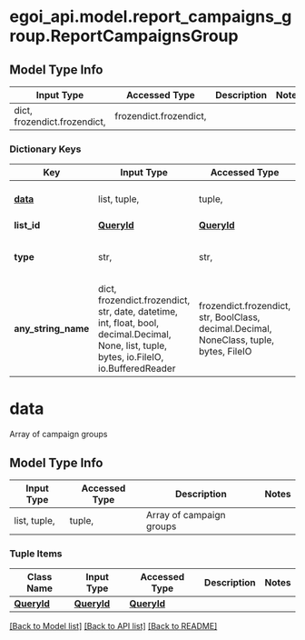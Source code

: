 # egoi_api.model.report_campaigns_group.ReportCampaignsGroup

## Model Type Info
Input Type | Accessed Type | Description | Notes
------------ | ------------- | ------------- | -------------
dict, frozendict.frozendict,  | frozendict.frozendict,  |  | 

### Dictionary Keys
Key | Input Type | Accessed Type | Description | Notes
------------ | ------------- | ------------- | ------------- | -------------
**[data](#data)** | list, tuple,  | tuple,  | Array of campaign groups | 
**list_id** | [**QueryId**](QueryId.md) | [**QueryId**](QueryId.md) |  | 
**type** | str,  | str,  |  | must be one of ["group", ] 
**any_string_name** | dict, frozendict.frozendict, str, date, datetime, int, float, bool, decimal.Decimal, None, list, tuple, bytes, io.FileIO, io.BufferedReader | frozendict.frozendict, str, BoolClass, decimal.Decimal, NoneClass, tuple, bytes, FileIO | any string name can be used but the value must be the correct type | [optional]

# data

Array of campaign groups

## Model Type Info
Input Type | Accessed Type | Description | Notes
------------ | ------------- | ------------- | -------------
list, tuple,  | tuple,  | Array of campaign groups | 

### Tuple Items
Class Name | Input Type | Accessed Type | Description | Notes
------------- | ------------- | ------------- | ------------- | -------------
[**QueryId**](QueryId.md) | [**QueryId**](QueryId.md) | [**QueryId**](QueryId.md) |  | 

[[Back to Model list]](../../README.md#documentation-for-models) [[Back to API list]](../../README.md#documentation-for-api-endpoints) [[Back to README]](../../README.md)

